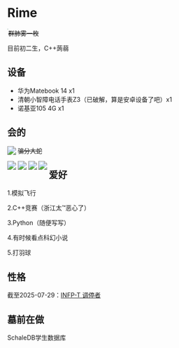 # Rime

<img  src="https://youke1.picui.cn/s1/2025/07/29/6888b3ffa39ac.jpg" align='left' style="zoom:10%;" />

~~群肺雾一枚~~

目前初二生，C++蒟蒻

## 设备

- 华为Matebook 14 x1
- 清朝小智障电话手表Z3（已破解，算是安卓设备了吧）x1
- 诺基亚105 4G x1

## 会的

<img  src="https://img.shields.io/badge/竞赛-C++-blue" align='left' style="zoom:125%;" />~~骗分大蛇~~

<img  src="https://img.shields.io/badge/后端-Python-green" align='left' style="zoom:125%;" />

<img  src="https://img.shields.io/badge/前端-Pyside6-red" align='left' style="zoom:125%;" />

<img  src="https://img.shields.io/badge/路由-Fastapi-blue" align='left' style="zoom:125%;" />

<img  src="https://img.shields.io/badge/数据库-MySQL-yellow" align='left' style="zoom:125%;" />

## 爱好

1.模拟飞行

2.C++竞赛（浙江太™恶心了）

3.Python（随便写写）

4.有时候看点科幻小说

5.打羽球

## 性格

截至2025-07-29：[INFP-T 调停者](https://www.16personalities.com/ch/infp-%E4%BA%BA%E6%A0%BC) 

## 墓前在做

SchaleDB学生数据库





